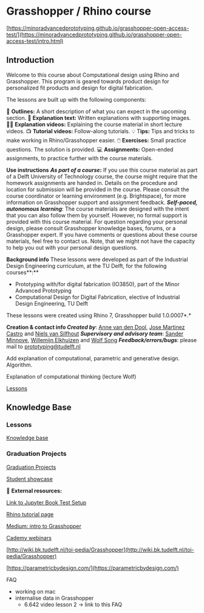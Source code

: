 # Grasshopper / Rhino course

[https://minoradvancedprototyping.github.io/grasshopper-open-access-test/](https://minoradvancedprototyping.github.io/grasshopper-open-access-test/intro.html)

## Introduction

Welcome to this course about Computational design using Rhino and Grasshopper. This program is geared towards product design for personalized fit products and design for digital fabrication.

The lessons are built up with the following components:

📌 ********************Outlines:******************** A short description of what you can expect in the upcoming section.
📑 **Explanation text:** Written explanations with supporting images.
👩‍🏫 ************************************Explanation videos:************************************ Explaining the course material in short lecture videos.
📺 **Tutorial videos:** Follow-along tutorials.
💡 T********************ips:******************** Tips and tricks to make working in Rhino/Grasshopper easier.
🖱️ **Exercises:** Small practice questions. The solution is provided.
💻 **Assignments:** Open-ended assignments, to practice further with the course materials.

**Use instructions**
***As part of a course*:** If you use this course material as part of a Delft University of Technology course, the course might require that the homework assignments are handed in. Details on the procedure and location for submission will be provided in the course. Please consult the course coordinator or learning environment (e.g. Brightspace), for more information on Grasshopper support and assignment feedback. 
***Self-paced, autonomous learning***: The course materials are designed with the intent that you can also follow them by yourself. However, no formal support is provided with this course material. For question regarding your personal design, please consult Grasshopper knowledge bases, forums, or a Grasshopper expert. If you have comments or questions about these course materials, feel free to contact us. Note, that we might not have the capacity to help you out with your personal design questions.

**Background info**
These lessons were developed as part of the Industrial Design Engineering curriculum, at the TU Delft, for the following courses**:**

- Prototyping with/for digital fabrication (IO3850), part of the Minor Advanced Prototyping
- Computational Design for Digital Fabrication, elective of Industrial Design Engineering, TU Delft

These lessons were created using Rhino 7, Grasshopper build 1.0.0007*.*

**Creation & contact info
*Created by***: [Anne van den Dool](https://www.tudelft.nl/io/over-io/personen/dool-ac-van-den), [Jose Martinez Castro](https://www.tudelft.nl/io/over-io/personen/martinez-castro-j-f) and [Niels van Silfhout](../mailto%253AN.vanSilfhout%2540student.tudelft.nl)
***Supervisory and advisory team***: [Sander Minnoye](https://www.tudelft.nl/io/over-io/personen/minnoye-alm), [Willemijn Elkhuizen](https://www.tudelft.nl/io/over-io/personen/elkhuizen-ws) and [Wolf Song](https://www.tudelft.nl/io/over-io/personen/song-y)
***Feedback/errors/bugs***: please mail to [prototyping@tudelft.nl](../mailto%253Aprototyping%2540tudelft.nl)

Add explanation of computational, parametric and generative design. Algorithm.

Explanation of computational thinking (lecture Wolf)

[Lessons](Lessons.csv)

## Knowledge Base

### Lessons

[Knowledge base](Knowledge%20base.csv)

### Graduation Projects

[Graduation Projects](Graduation%20Projects.csv)

[Student showcase](Student%20showcase.csv)

🔗 **External resources:**

[Link to Jupyter Book Test Setup](https://josemartinez18.github.io/grasshopper-open-access-test/intro.html#)

[Rhino tutorial page](https://www.rhino3d.com/learn/?query=kind:%20jump_start&modal=null)

[Medium: intro to Grasshopper](https://medium.com/intro-to-grasshopper)

[Cademy webinars](https://www.cademy.xyz/webinars)

[http://wiki.bk.tudelft.nl/toi-pedia/Grasshopper](http://wiki.bk.tudelft.nl/toi-pedia/Grasshopper)

[https://parametricbydesign.com/](https://parametricbydesign.com/)

FAQ

- working on mac
- internalise data in Grasshopper
    - 6.642 video lesson 2 → link to this FAQ
